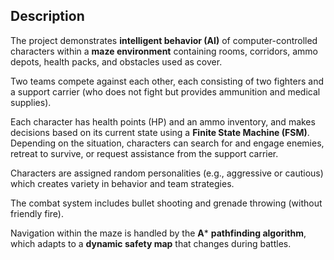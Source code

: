 ## Description
The project demonstrates **intelligent behavior (AI)** of computer-controlled characters within a **maze environment** containing rooms, corridors, ammo depots, health packs, and obstacles used as cover.  

Two teams compete against each other, each consisting of two fighters and a support carrier (who does not fight but provides ammunition and medical supplies).  

Each character has health points (HP) and an ammo inventory, and makes decisions based on its current state using a **Finite State Machine (FSM)**. Depending on the situation, characters can search for and engage enemies, retreat to survive, or request assistance from the support carrier.  

Characters are assigned random personalities (e.g., aggressive or cautious) which creates variety in behavior and team strategies.  

The combat system includes bullet shooting and grenade throwing (without friendly fire).  

Navigation within the maze is handled by the **A*** **pathfinding algorithm**, which adapts to a **dynamic safety map** that changes during battles.  
